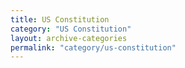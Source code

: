```yaml
---
title: US Constitution
category: "US Constitution"
layout: archive-categories
permalink: "category/us-constitution"
---
```

